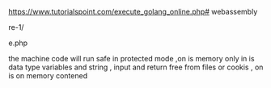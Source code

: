 https://www.tutorialspoint.com/execute_golang_online.php# webassembly


















re-1/



e.php









the machine code will run safe in protected mode ,on is memory only in is data type variables and string , input and return free from files or cookis , on is on memory contened
